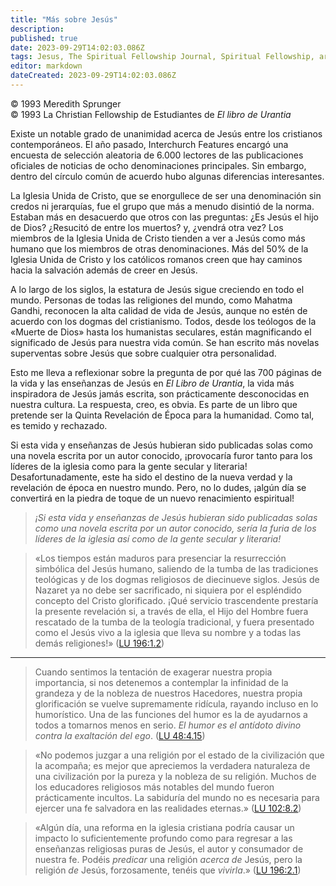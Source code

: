 ```yaml
---
title: "Más sobre Jesús"
description: 
published: true
date: 2023-09-29T14:02:03.086Z
tags: Jesus, The Spiritual Fellowship Journal, Spiritual Fellowship, article
editor: markdown
dateCreated: 2023-09-29T14:02:03.086Z
---
```


<p class="v-card v-sheet theme--light grey lighten-3 px-2">© 1993 Meredith Sprunger<br>© 1993 La Christian Fellowship de Estudiantes de <i>El libro de Urantia</i></p>


Existe un notable grado de unanimidad acerca de Jesús entre los cristianos contemporáneos. El año pasado, Interchurch Features encargó una encuesta de selección aleatoria de 6.000 lectores de las publicaciones oficiales de noticias de ocho denominaciones principales. Sin embargo, dentro del círculo común de acuerdo hubo algunas diferencias interesantes.

La Iglesia Unida de Cristo, que se enorgullece de ser una denominación sin credos ni jerarquías, fue el grupo que más a menudo disintió de la norma. Estaban más en desacuerdo que otros con las preguntas: ¿Es Jesús el hijo de Dios? ¿Resucitó de entre los muertos? y, ¿vendrá otra vez? Los miembros de la Iglesia Unida de Cristo tienden a ver a Jesús como más humano que los miembros de otras denominaciones. Más del 50% de la Iglesia Unida de Cristo y los católicos romanos creen que hay caminos hacia la salvación además de creer en Jesús.

A lo largo de los siglos, la estatura de Jesús sigue creciendo en todo el mundo. Personas de todas las religiones del mundo, como Mahatma Gandhi, reconocen la alta calidad de vida de Jesús, aunque no estén de acuerdo con los dogmas del cristianismo. Todos, desde los teólogos de la «Muerte de Dios» hasta los humanistas seculares, están magnificando el significado de Jesús para nuestra vida común. Se han escrito más novelas superventas sobre Jesús que sobre cualquier otra personalidad.

Esto me lleva a reflexionar sobre la pregunta de por qué las 700 páginas de la vida y las enseñanzas de Jesús en _El Libro de Urantia_, la vida más inspiradora de Jesús jamás escrita, son prácticamente desconocidas en nuestra cultura. La respuesta, creo, es obvia. Es parte de un libro que pretende ser la Quinta Revelación de Época para la humanidad. Como tal, es temido y rechazado.

Si esta vida y enseñanzas de Jesús hubieran sido publicadas solas como una novela escrita por un autor conocido, ¡provocaría furor tanto para los líderes de la iglesia como para la gente secular y literaria! Desafortunadamente, este ha sido el destino de la nueva verdad y la revelación de época en nuestro mundo. Pero, no lo dudes, ¡algún día se convertirá en la piedra de toque de un nuevo renacimiento espiritual!

> _¡Si esta vida y enseñanzas de Jesús hubieran sido publicadas solas como una novela escrita por un autor conocido, sería la furia de los líderes de la iglesia así como de la gente secular y literaria!_

> «Los tiempos están maduros para presenciar la resurrección simbólica del Jesús humano, saliendo de la tumba de las tradiciones teológicas y de los dogmas religiosos de diecinueve siglos. Jesús de Nazaret ya no debe ser sacrificado, ni siquiera por el espléndido concepto del Cristo glorificado. ¡Qué servicio trascendente prestaría la presente revelación si, a través de ella, el Hijo del Hombre fuera rescatado de la tumba de la teología tradicional, y fuera presentado como el Jesús vivo a la iglesia que lleva su nombre y a todas las demás religiones!» ([LU 196:1.2](/es/The_Urantia_Book/196#p1_2))

---

> Cuando sentimos la tentación de exagerar nuestra propia importancia, si nos detenemos a contemplar la infinidad de la grandeza y de la nobleza de nuestros Hacedores, nuestra propia glorificación se vuelve supremamente ridícula, rayando incluso en lo humorístico. Una de las funciones del humor es la de ayudarnos a todos a tomarnos menos en serio. *El humor es el antídoto divino contra la exaltación del ego*. ([LU 48:4.15](/es/The_Urantia_Book/48#p4_15))

> «No podemos juzgar a una religión por el estado de la civilización que la acompaña; es mejor que apreciemos la verdadera naturaleza de una civilización por la pureza y la nobleza de su religión. Muchos de los educadores religiosos más notables del mundo fueron prácticamente incultos. La sabiduría del mundo no es necesaria para ejercer una fe salvadora en las realidades eternas.» ([LU 102:8.2](/es/The_Urantia_Book/102#p8_2))

> «Algún día, una reforma en la iglesia cristiana podría causar un impacto lo suficientemente profundo como para regresar a las enseñanzas religiosas puras de Jesús, el autor y consumador de nuestra fe. Podéis *predicar* una religión *acerca de* Jesús, pero la religión *de* Jesús, forzosamente, tenéis que *vivirla*.» ([LU 196:2.1](/es/The_Urantia_Book/196#p2_1))

